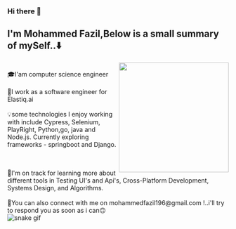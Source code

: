 ### Hi there 👋
## I'm Mohammed Fazil,Below is a small summary of mySelf..⬇️ 

<img
  align="right"
  width="250"
  height="250"
  src="https://media.giphy.com/media/u2pmTWUi0MXjyrMaVj/giphy.gif"
/>
</p><br/>
🎓I'am computer science engineer<br/>
<br/>
💫I work as a software engineer for Elastiq.ai<br/>
<br/>
💡some technologies I enjoy working with include Cypress, Selenium, PlayRight, Python,go, java and Node.js. Currently exploring 
frameworks - springboot and Django.<p>
  <br/>
  <br/>
💫I'm on track for learning more about different tools in Testing UI's and Api's, Cross-Platform Development, Systems Design, and Algorithms.<br/>
  <br/>
📧You can also connect with me on  mohammedfazil196@gmail.com !..i'll try to respond you as soon as i can🙃 
  <br/>
  
  
<img src="https://github.com/tanyarajhans/Actions/raw/output/github-contribution-grid-snake.svg" alt="snake gif" style="max-width: 100%; user-select: auto;">

